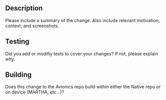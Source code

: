 ## Description

Please include a summary of the change. Also include relevant motivation, context, and screenshots.

## Testing

Did you add or modifiy tests to cover your changes? If not, please explain why.

## Building

Does this change to the Avionics repo build within either the Native repo or on device (MARTHA, etc...)?
